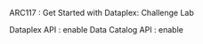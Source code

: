 ARC117 : Get Started with Dataplex: Challenge Lab   

Dataplex API : enable
Data Catalog API : enable






